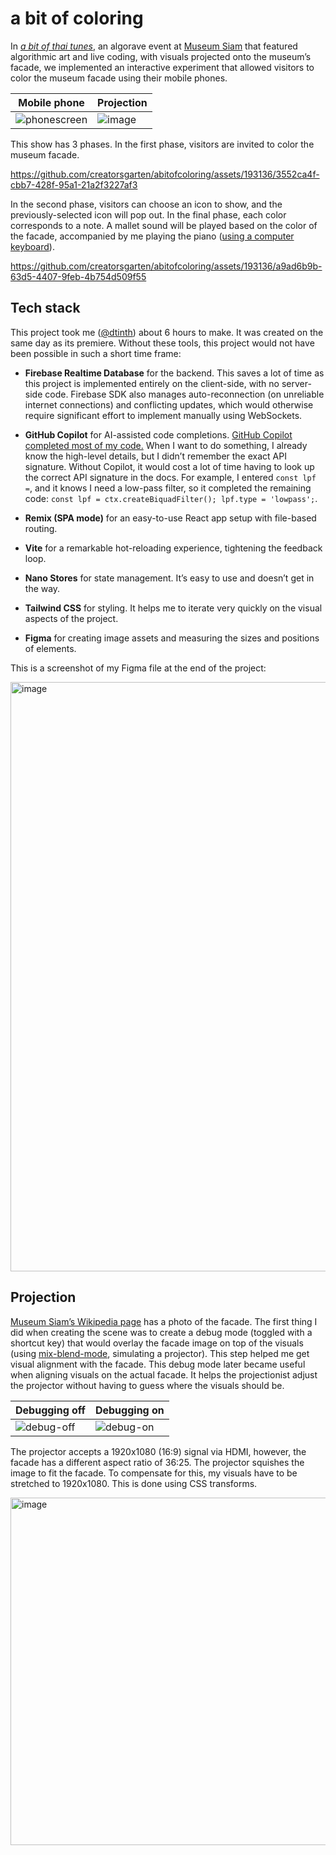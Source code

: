 # a bit of coloring

In [_a bit of thai tunes_](https://www.facebook.com/creatorsgarten/videos/1695835374279309), an algorave event at [Museum Siam](https://en.wikipedia.org/wiki/Museum_Siam) that featured algorithmic art and live coding, with visuals projected onto the museum’s facade, we implemented an interactive experiment that allowed visitors to color the museum facade using their mobile phones.

<!-- prettier-ignore -->
| Mobile phone | Projection |
| ------------ | ---------- |
| ![phonescreen](https://github.com/creatorsgarten/abitofthaitunes-interactive/assets/193136/c5ecea8c-6150-4916-9b37-f9ff9a29f1db) | ![image](https://github.com/creatorsgarten/abitofthaitunes-interactive/assets/193136/49a1f3f0-4f81-4390-847a-a839834f4246) |

This show has 3 phases. In the first phase, visitors are invited to color the museum facade.

https://github.com/creatorsgarten/abitofcoloring/assets/193136/3552ca4f-cbb7-428f-95a1-21a2f3227af3

In the second phase, visitors can choose an icon to show, and the previously-selected icon will pop out. In the final phase, each color corresponds to a note. A mallet sound will be played based on the color of the facade, accompanied by me playing the piano ([using a computer keyboard](https://docs.dt.in.th/webmidicon/midi-keybindings.html)).

https://github.com/creatorsgarten/abitofcoloring/assets/193136/a9ad6b9b-63d5-4407-9feb-4b754d509f55

## Tech stack

This project took me ([@dtinth](https://github.com/dtinth)) about 6 hours to make. It was created on the same day as its premiere. Without these tools, this project would not have been possible in such a short time frame:

- **Firebase Realtime Database** for the backend. This saves a lot of time as this project is implemented entirely on the client-side, with no server-side code. Firebase SDK also manages auto-reconnection (on unreliable internet connections) and conflicting updates, which would otherwise require significant effort to implement manually using WebSockets.

- **GitHub Copilot** for AI-assisted code completions. [GitHub Copilot completed most of my code.](https://twitter.com/dtinth/status/1639152753040834560) When I want to do something, I already know the high-level details, but I didn’t remember the exact API signature. Without Copilot, it would cost a lot of time having to look up the correct API signature in the docs. For example, I entered `const lpf =`, and it knows I need a low-pass filter, so it completed the remaining code: `const lpf = ctx.createBiquadFilter(); lpf.type = 'lowpass';`.

- **Remix (SPA mode)** for an easy-to-use React app setup with file-based routing.

- **Vite** for a remarkable hot-reloading experience, tightening the feedback loop.

- **Nano Stores** for state management. It’s easy to use and doesn’t get in the way.

- **Tailwind CSS** for styling. It helps me to iterate very quickly on the visual aspects of the project.

- **Figma** for creating image assets and measuring the sizes and positions of elements.

This is a screenshot of my Figma file at the end of the project:

<img width="943" alt="image" src="https://github.com/creatorsgarten/abitofcoloring/assets/193136/71c80990-0da1-4e75-a963-b7fa7e6ebdcb">

## Projection

[Museum Siam’s Wikipedia page](<https://en.wikipedia.org/wiki/Museum_Siam#/media/File:Museum_Siam_(III).jpg>) has a photo of the facade. The first thing I did when creating the scene was to create a debug mode (toggled with a shortcut key) that would overlay the facade image on top of the visuals (using [mix-blend-mode](https://developer.mozilla.org/en-US/docs/Web/CSS/mix-blend-mode), simulating a projector). This step helped me get visual alignment with the facade. This debug mode later became useful when aligning visuals on the actual facade. It helps the projectionist adjust the projector without having to guess where the visuals should be.

<!-- prettier-ignore -->
| Debugging off | Debugging on |
| ------------- | ------------ |
| ![debug-off](https://github.com/creatorsgarten/abitofcoloring/assets/193136/8d605fdf-30dc-4a38-8bd5-d12789da090b) | ![debug-on](https://github.com/creatorsgarten/abitofcoloring/assets/193136/778df542-653f-4bac-85dd-a4e435de3e2f) |

The projector accepts a 1920x1080 (16:9) signal via HDMI, however, the facade has a different aspect ratio of 36:25. The projector squishes the image to fit the facade. To compensate for this, my visuals have to be stretched to 1920x1080. This is done using CSS transforms.

<img width="556" alt="image" src="https://github.com/creatorsgarten/abitofcoloring/assets/193136/85d2138d-2ac6-433b-91b7-37d9a57f6188">
